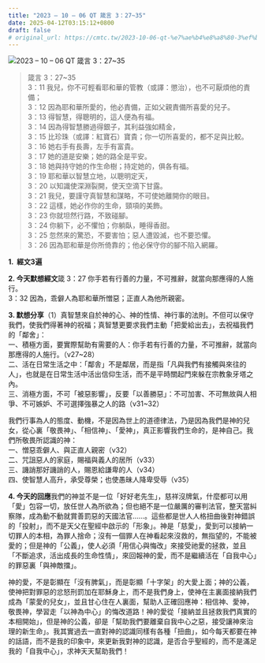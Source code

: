 ```yaml
---
title: "2023 – 10 – 06 QT 箴言 3：27~35"
date: 2025-04-12T03:15:12+0800
draft: false
# original_url: https://cmtc.tw/2023-10-06-qt-%e7%ae%b4%e8%a8%80-3%ef%bc%9a2735
---
```


![2023 – 10 – 06 QT  箴言 3：27~35](/images/qt.jpg  "2023 – 10 – 06 QT  箴言 3：27~35")

> 箴言 3：27~35  
> 3：11 我兒，你不可輕看耶和華的管教（或譯：懲治），也不可厭煩他的責備；  
> 3：12 因為耶和華所愛的，他必責備，正如父親責備所喜愛的兒子。  
> 3：13 得智慧，得聰明的，這人便為有福。  
> 3：14 因為得智慧勝過得銀子，其利益強如精金，  
> 3：15 比珍珠（或譯：紅寶石）寶貴；你一切所喜愛的，都不足與比較。  
> 3：16 她右手有長壽，左手有富貴。  
> 3：17 她的道是安樂；她的路全是平安。  
> 3：18 她與持守她的作生命樹；持定她的，俱各有福。  
> 3：19 耶和華以智慧立地，以聰明定天，  
> 3：20 以知識使深淵裂開，使天空滴下甘露。  
> 3：21 我兒，要謹守真智慧和謀略，不可使她離開你的眼目。  
> 3：22 這樣，她必作你的生命，頸項的美飾。  
> 3：23 你就坦然行路，不致碰腳。  
> 3：24 你躺下，必不懼怕；你躺臥，睡得香甜。  
> 3：25 忽然來的驚恐，不要害怕；惡人遭毀滅，也不要恐懼。  
> 3：26 因為耶和華是你所倚靠的；他必保守你的腳不陷入網羅。

**1.  經文3遍**

**2. 今天默想經文**箴 3：27 你手若有行善的力量，不可推辭，就當向那應得的人施行。  
3：32 因為，乖僻人為耶和華所憎惡；正直人為他所親密。

**3. 默想分享**（1）真智慧來自於神的心、神的性情、神行事的法則。不但可以保守我們，使我們得著神的祝福；真智慧更要求我們主動「把愛給出去」，去祝福我們的「鄰舍」：  
一、積極方面，要實際幫助有需要的人：你手若有行善的力量，不可推辭，就當向那應得的人施行。（v27~28）  
二、活在日常生活之中：「鄰舎」不是鄰居，而是指「凡與我們有接觸與來往的人」，也就是在日常生活中活出信仰生活，而不是平時關起門來躲在宗教象牙塔之內。  
三、消極方面，不可「被惡影響」，反要「以善勝惡」：不可加害、不可無故與人相爭、不可嫉妒、不可選擇強暴之人的路（v31~32）

我們行事為人的態度、動機，不是因為世上的道德律法，乃是因為我們是神的兒女，從心裏「敬畏神」、「相信神」、「愛神」，真正影響我們生命的，是神自己。我們所敬畏所認識的神：  
一、憎惡乖僻人、與正直人親密（v32）  
二、咒詛惡人的家庭，賜福與義人的居所（v33）  
三、譏誚那好譏誚的人，賜恩給謙卑的人（v34）  
四、使智慧人高升，承受尊榮；也使愚昧人降卑受辱（v35）

**4. 今天的回應**我們的神並不是一位「好好老先生」，慈祥沒牌氣，什麼都可以用「愛」包容一切，放任世人為所欲為；但也絕不是一位嚴厲的審判法官，整天當糾察隊，成為動不動就賞善罰惡的天國法官……。這些都是世人人格扭曲後對神錯誤的「投射」，而不是天父在聖經中啟示的「形象」。神是「慈愛」，愛到可以接納一切罪人的本相，為罪人捨命；沒有一個罪人在神看起來沒救的，無指望的，不能被愛的；但是神的「公義」，使人必須「用信心與悔改」來接受祂愛的拯救，並且「不斷追求，活出成長的生命性情」，來回報神的愛，而不是繼續活在「自我中心」的罪惡裏「與神敵擋」。

神的愛，不是彰顯在「沒有脾氣」，而是彰顯「十字架」的大愛上面；神的公義，使神把對罪惡的忿怒刑罰加在耶穌身上，而不是我們身上，使神在主裏面接納我們成為「蒙愛的兒女」，並且甘心住在人裏面，幫助人正確回應神：相信神、愛神，敬畏神，學習走「以神為中心」的悔改道路！神的愛從「接納並且拯救我們真實的本相開始」，但是神的公義，卻是「幫助我們要離棄自我中心之惡，接受讓神來治理的新生命」。我其實過去一直對神的認識同樣有各種「扭曲」，如今每天都要在神的話語，而不是我的印象中，來更新我對神的認識，是否合乎聖經的，而不是滿足我的「自我中心」，求神天天幫助我們！